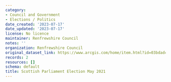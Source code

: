 ```yaml
---
category:
- Council and Government
- Elections / Politics
date_created: '2023-07-17'
date_updated: '2023-07-17'
license: No licence
maintainer: Renfrewshire Council
notes: ''
organization: Renfrewshire Council
original_dataset_link: https://www.arcgis.com/home/item.html?id=03bdadcc11844d36b50e878a393993f7
records: 2
resources: []
schema: default
title: Scottish Parliament Election May 2021
---
```

